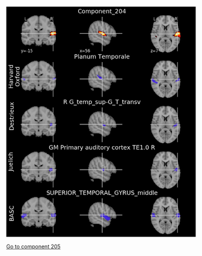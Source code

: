 ![204](preliminary/204.jpg "Component 204")

[Go to component 205](https://parietal-inria.github.io/MODL_atlas/256/205 "Component 205")

